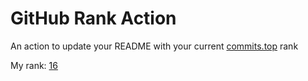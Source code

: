 # GitHub Rank Action
An action to update your README with your current [commits.top](https://commits.top) rank

My rank: <a href="https://commits.top" class="ranking">16</a>